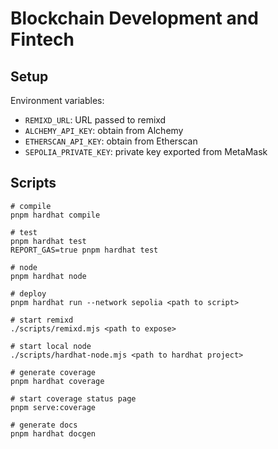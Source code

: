 # Blockchain Development and Fintech

## Setup

Environment variables:
- `REMIXD_URL`: URL passed to remixd
- `ALCHEMY_API_KEY`: obtain from Alchemy
- `ETHERSCAN_API_KEY`: obtain from Etherscan
- `SEPOLIA_PRIVATE_KEY`: private key exported from MetaMask

## Scripts

```shell
# compile
pnpm hardhat compile

# test
pnpm hardhat test
REPORT_GAS=true pnpm hardhat test

# node
pnpm hardhat node

# deploy
pnpm hardhat run --network sepolia <path to script>

# start remixd
./scripts/remixd.mjs <path to expose>

# start local node
./scripts/hardhat-node.mjs <path to hardhat project>

# generate coverage
pnpm hardhat coverage

# start coverage status page
pnpm serve:coverage

# generate docs
pnpm hardhat docgen
```


